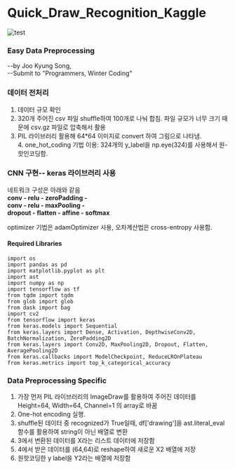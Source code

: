 # Quick_Draw_Recognition_Kaggle

![test](https://user-images.githubusercontent.com/43398106/68266393-5769d400-0092-11ea-85b9-bc7b466d6799.gif)

### Easy Data Preprocessing
--by Joo Kyung Song, <br>
--Submit to "Programmers, Winter Coding" 

### 데이터 전처리
1. 데이터 규모 확인<br>
2. 320개 주어진 csv 파일 shuffle하여 100개로 나눠 합침. 파일 규모가 너무 크기 때문에 csv.gz 파일로 압축해서 활용 <br>
3. PIL 라이브러리 활용해 64*64 이미지로 convert 하여 그림으로 나타냄.<br>4. one_hot_coding 기법 이용: 324개의 y_label을 np.eye(324)를 사용해서 원-핫인코딩함. <br>


### CNN 구현-- keras 라이브러리 사용 
네트워크 구성은 아래와 같음 <br>
**conv - relu - zeroPadding - <br>
conv - relu - maxPooling - <br>
dropout - flatten - affine - softmax**

optimizer 기법은 adamOptimizer 사용, 오차계산법은 cross-entropy 사용함. 


#### Required Libraries
```
import os
import pandas as pd
import matplotlib.pyplot as plt
import ast
import numpy as np
import tensorflow as tf
from tqdm import tqdm
from glob import glob
from dask import bag
import cv2
from tensorflow import keras
from keras.models import Sequential
from keras.layers import Dense, Activation, DepthwiseConv2D, BatchNormalization, ZeroPadding2D
from keras.layers import Conv2D, MaxPooling2D, Dropout, Flatten, AveragePooling2D 
from keras.callbacks import ModelCheckpoint, ReduceLROnPlateau
from keras.metrics import top_k_categorical_accuracy
```

### Data Preprocessing Specific 
1. 가장 먼저 PIL 라이브러리의 ImageDraw를 활용하여 주어진 데이터를 Height=64, Width=64, Channel=1 의 array로 바꿈
2. One-hot encoding 실행. 
3. shuffle된 데이터 중 recognized가 True일때, df['drawing']을 ast.literal_eval 함수를 활용하여 string이 아닌 배열로 변환
4. 3에서 변환된 데이터를 X라는 리스트 데이터에 저장함 
5. 4에서 받은 데이터를 (64,64)로 reshape하여 새로운 X2 배열에 저장
6. 원핫코딩한 y label을 Y2라는 배열에 저장함 



